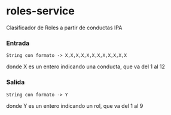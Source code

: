 # roles-service
Clasificador de Roles a partir de conductas IPA

### Entrada
```
String con formato -> X,X,X,X,X,X,X,X,X,X,X,X
```
donde X es un entero indicando una conducta, que va del 1 al 12


### Salida
```
String con formato -> Y
```
donde Y es un entero indicando un rol, que va del 1 al 9

